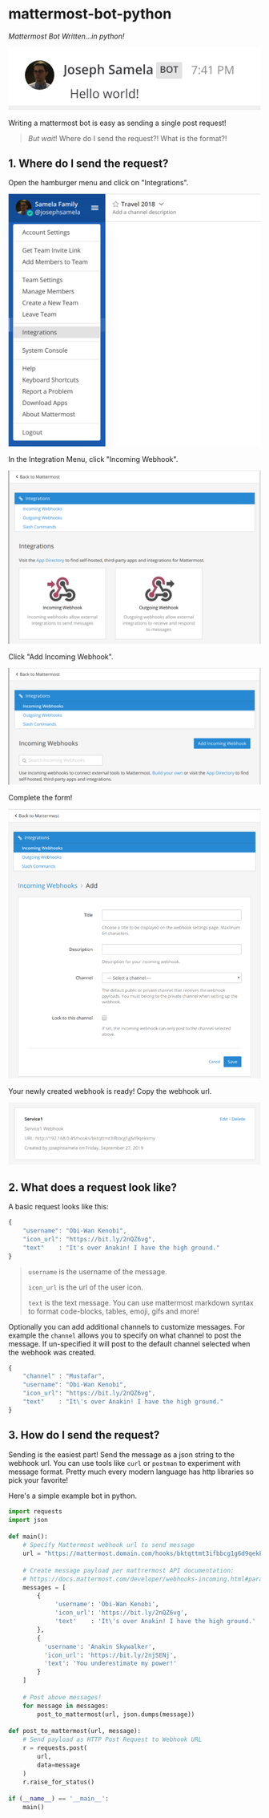 # mattermost-bot-python

*Mattermost Bot Written...in python!*

![](0.png)

Writing a mattermost bot is easy as sending a single post request! 

>*But wait*! Where do I send the request?! What is the format?!

## 1. Where do I send the request?

Open the hamburger menu and click on "Integrations".

![](1.png)

In the Integration Menu, click "Incoming Webhook".

![](2.png)

Click "Add Incoming Webhook". 

![](3.png)

Complete the form!

![](4.png)

Your newly created webhook is ready! Copy the webhook url.

![](5.png)

## 2. What does a request look like?

A basic request looks like this:

```javascript
{
    "username": "Obi-Wan Kenobi",
    "icon_url": "https://bit.ly/2nQZ6vg",
    "text"    : "It's over Anakin! I have the high ground."
}
```
> `username` is the username of the message.
>
> `icon_url` is the url of the user icon.
>
> `text` is the text message. You can use mattermost markdown syntax to format code-blocks, tables, emoji, gifs and more!

Optionally you can add additional channels to customize messages. For example the `channel` allows you to specify on what channel to post the message. If un-specified it will post to the default channel selected when the webhook was created.

```javascript
{
    "channel" : "Mustafar",
    "username": "Obi-Wan Kenobi",
    "icon_url": "https://bit.ly/2nQZ6vg",
    "text"    : "It\'s over Anakin! I have the high ground."
}
```

## 3. How do I send the request?

Sending is the easiest part! Send the message as a json string to the webhook url. You can use tools like `curl` or `postman` to experiment with message format. Pretty much every modern language has http libraries so pick your favorite!

Here's a simple example bot in python.

```python
import requests
import json

def main():
    # Specify Mattermost webhook url to send message
    url = "https://mattermost.domain.com/hooks/bktqttmt3ifbbcg1g6d9qekkmy"

    # Create message payload per mattrermost API documentation:
    # https://docs.mattermost.com/developer/webhooks-incoming.html#parameters-and-formatting
    messages = [
        {
             'username': 'Obi-Wan Kenobi',
             'icon_url': 'https://bit.ly/2nQZ6vg',
             'text'    : 'It\'s over Anakin! I have the high ground.'
        },
        {
          'username': 'Anakin Skywalker',
          'icon_url': 'https://bit.ly/2njSENj',
          'text': 'You underestimate my power!'
        }
    ]

    # Post above messages!
    for message in messages:
        post_to_mattermost(url, json.dumps(message))

def post_to_mattermost(url, message):
    # Send payload as HTTP Post Request to Webhook URL
    r = requests.post(
        url,
        data=message
    )
    r.raise_for_status()

if (__name__) == '__main__':
    main()
```
